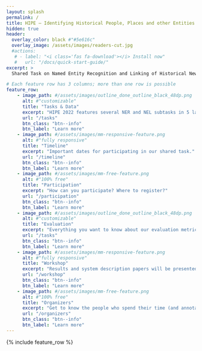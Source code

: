 ```yaml
---
layout: splash
permalink: /
title: HIPE – Identifying Historical People, Places and other Entities
hidden: true
header:
  overlay_color: black #"#5e616c"
  overlay_image: /assets/images/readers-cut.jpg
  #actions:
   # - label: "<i class='fas fa-download'></i> Install now"
   #   url: "/docs/quick-start-guide/"
excerpt: >
  Shared Task on Named Entity Recognition and Linking of Historical Newspapers and Texts

# Each feature row has 3 columns; more than one row is possible
feature_row:
    - image_path: #/assets/images/outline_done_outline_black_48dp.png
      alt: #"customizable"
      title: "Tasks & Data"
      excerpt: "HIPE 2022 features several NER and NEL subtasks in 5 languages."
      url: "/tasks"
      btn_class: "btn--info"
      btn_label: "Learn more"
    - image_path: #/assets/images/mm-responsive-feature.png
      alt: #"fully responsive"
      title: "Timeline"
      excerpt: "Important dates for participating in our shared task."
      url: "/timeline"
      btn_class: "btn--info"
      btn_label: "Learn more"
    - image_path: #/assets/images/mm-free-feature.png
      alt: #"100% free"
      title: "Participation"
      excerpt: "How can you participate? Where to register?"
      url: "/participation"
      btn_class: "btn--info"
      btn_label: "Learn more"      
    - image_path: #/assets/images/outline_done_outline_black_48dp.png
      alt: #"customizable"
      title: "Evaluation"
      excerpt: "Everything you want to know about our evaluation metrics and tools. "
      url: "/tasks"
      btn_class: "btn--info"
      btn_label: "Learn more"
    - image_path: #/assets/images/mm-responsive-feature.png
      alt: #"fully responsive"
      title: "Workshop"
      excerpt: "Results and system description papers will be presented  at  CLEF 2022 in September in Bologna."
      url: "/workshop"
      btn_class: "btn--info"
      btn_label: "Learn more"
    - image_path: #/assets/images/mm-free-feature.png
      alt: #"100% free"
      title: "Organizers"
      excerpt: "Get to know the people who spend their time (and annotated data) for HIPE 2022."
      url: "/organizers"
      btn_class: "btn--info"
      btn_label: "Learn more"      
---
```


{% include feature_row %}
